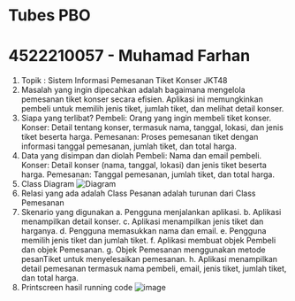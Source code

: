 # Tubes PBO
# 4522210057 - Muhamad Farhan

1. Topik : Sistem Informasi Pemesanan Tiket Konser JKT48
2. Masalah yang ingin dipecahkan adalah bagaimana mengelola pemesanan tiket konser secara efisien. Aplikasi ini memungkinkan pembeli untuk memilih jenis tiket, jumlah tiket, dan melihat detail konser.
3. Siapa yang terlibat?
   Pembeli: Orang yang ingin membeli tiket konser.
   Konser: Detail tentang konser, termasuk nama, tanggal, lokasi, dan jenis tiket beserta harga.
   Pemesanan: Proses pemesanan tiket dengan informasi tanggal pemesanan, jumlah tiket, dan total harga.
4. Data yang disimpan dan diolah
   Pembeli: Nama dan email pembeli.
   Konser: Detail konser (nama, tanggal, lokasi) dan jenis tiket beserta harga.
   Pemesanan: Tanggal pemesanan, jumlah tiket, dan total harga.
5. Class Diagram
   ![Diagram](https://github.com/xlavix/Tubes-PBO-MuhamadFarhan/assets/145318989/e54497e9-f880-4f08-a318-4958625e4af2)
6. Relasi yang ada adalah Class Pesanan adalah turunan dari Class Pemesanan
7. Skenario yang digunakan
   a. Pengguna menjalankan aplikasi.
   b. Aplikasi menampilkan detail konser.
   c. Aplikasi menampilkan jenis tiket dan harganya.
   d. Pengguna memasukkan nama dan email.
   e. Pengguna memilih jenis tiket dan jumlah tiket.
   f. Aplikasi membuat objek Pembeli dan objek Pemesanan.
   g. Objek Pemesanan menggunakan metode pesanTiket untuk menyelesaikan pemesanan.
   h. Aplikasi menampilkan detail pemesanan termasuk nama pembeli, email, jenis tiket, jumlah tiket, dan total harga.
8. Printscreen hasil running code
   ![image](https://github.com/xlavix/Tubes-PBO-MuhamadFarhan/assets/145318989/e4065eb8-1317-4260-ac31-4a21afebf830)
